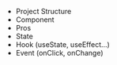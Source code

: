- Project Structure
- Component
- Pros
- State
- Hook (useState, useEffect...)
- Event (onClick, onChange)
